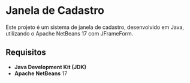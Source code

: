 # Janela de Cadastro

Este projeto é um sistema de janela de cadastro, desenvolvido em Java, utilizando o Apache NetBeans 17 com JFrameForm.

## Requisitos

- **Java Development Kit (JDK)**
- **Apache NetBeans** 17
